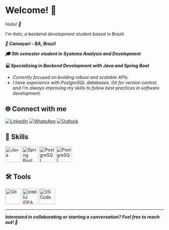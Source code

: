 # Welcome! 🚀

 _Hello! 👋_
 
_I'm Italo, a backend development student based in Brazil._

**_📍 Camaçari – BA, Brazil_**
 
**_🎓 5th semester student in Systems Analysis and Development_**
 
**_💻 Specializing in Backend Development with Java and Spring Boot_**



* _Currently focused on building robust and scalable APIs._  
* _I have experience with PostgreSQL databases, Git for version control, and I'm always improving my skills to follow best practices in software development._

## 🌐 Connect with me

[![LinkedIn](https://img.shields.io/badge/LinkedIn-0077B5?style=for-the-badge&logo=linkedin&logoColor=white)](https://www.linkedin.com/in/italocosta-dev/)  [![WhatsApp](https://img.shields.io/badge/WhatsApp-25D366?style=for-the-badge&logo=whatsapp&logoColor=white)](https://wa.me/5571991340497)   [![Outlook](https://img.shields.io/badge/Outlook-0078D4?style=for-the-badge&logo=microsoft-outlook&logoColor=white)](mailto:italo.costa13@hotmail.com)

## 🚀 Skills
<img src="https://cdn.jsdelivr.net/gh/devicons/devicon/icons/java/java-original.svg" alt="Java" width="50" height="50"/>    <img src="https://cdn.jsdelivr.net/gh/devicons/devicon/icons/spring/spring-original.svg" alt="Spring Boot" width="50" height="50"/>    <img src="https://cdn.jsdelivr.net/gh/devicons/devicon/icons/postgresql/postgresql-original.svg" alt="PostgreSQL" width="50" height="50"/>
<img src="https://cdn.jsdelivr.net/gh/devicons/devicon/icons/mysql/mysql-original.svg" alt="PostgreSQL" width="50" height="50"/>

## 🛠 Tools
<img src="https://cdn.jsdelivr.net/gh/devicons/devicon/icons/git/git-original.svg" alt="Git" width="50" height="50"/>   <img src="https://cdn.jsdelivr.net/gh/devicons/devicon/icons/intellij/intellij-original.svg" alt="IntelliJ IDEA" width="50" height="50"/>   <img src="https://cdn.jsdelivr.net/gh/devicons/devicon/icons/vscode/vscode-original.svg" alt="VS Code" width="50" height="50"/>

---

**_Interested in collaborating or starting a conversation? Feel free to reach out! 🚀_**
